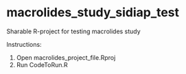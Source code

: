 # macrolides_study_sidiap_test
Sharable R-project for testing macrolides study

Instructions:
1. Open macrolides_project_file.Rproj
2. Run CodeToRun.R
